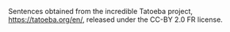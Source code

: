 Sentences obtained from the incredible Tatoeba project, https://tatoeba.org/en/, released under the CC-BY 2.0 FR license.
